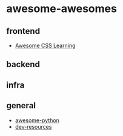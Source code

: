 # awesome-awesomes

## frontend
* [Awesome CSS Learning](https://github.com/micromata/awesome-css-learning)

## backend

## infra

## general
* [awesome-python](https://github.com/vinta/awesome-python)
* [dev-resources](https://github.com/marcelscruz/dev-resources)
